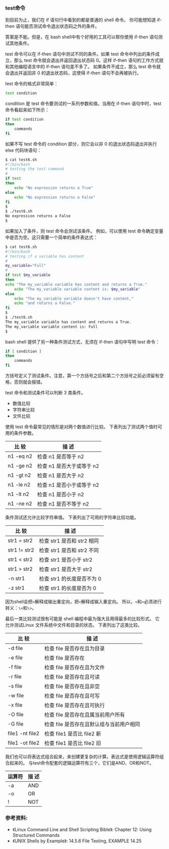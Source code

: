 ### test命令

到目前为止，我们在 if 语句行中看到的都是普通的 shell 命令。
你可能想知道 if-then 语句能否测试命令退出状态码之外的条件。

答案是不能。但是，在 bash shell中有个好用的工具可以帮你使用 if-then 语句测试其他条件。

test 命令可以在 if-then 语句中测试不同的条件。如果 test 命令中列出的条件成立，那么
test 命令就会退出并返回退出状态码 0。这样 if-then 语句的工作方式就和其他编程语言中的 if-then 语句差不多了。
如果条件不成立，那么 test 命令就会退出并返回非 0 的退出状态码，这使得 if-then 语句不会再被执行。

test 命令的格式非常简单：

```bash
test condition
```

condition 是 test 命令要测试的一系列参数和值。当用在 if-then 语句中时，test 命令看起来如下所示：

```bash
if test condition
then
    commands
fi
```

如果不写 test 命令的 condition 部分，则它会以非 0 的退出状态码退出并执行 else 代码块语句：

```bash
$ cat test6.sh
#!/bin/bash
# testing the test command
#
if test
then
    echo "No expression returns a True"
else
    echo "No expression returns a False"
fi
$
$ ./test6.sh
No expression returns a False
$
```

如果加入了条件，则 test 命令会测试该条件。
例如，可以使用 test 命令确定变量中是否为空。这只需要一个简单的条件表达式：

```bash
$ cat test6.sh
#!/bin/bash
# testing if a variable has content
#
my_variable="Full"
#
if test $my_variable
then
echo "The my_variable variable has content and returns a True."
    echo "The my_variable variable content is: $my_variable"
else
    echo "The my_variable variable doesn't have content,"
    echo "and returns a False."
fi
$
$ ./test6.sh
The my_variable variable has content and returns a True.
The my_variable variable content is: Full
$
```

bash shell 提供了另一种条件测试方式，无须在 if-then 语句中写明 test 命令：

```bash
if [ condition ]
then
    commands
fi
```

方括号定义了测试条件。注意，第一个方括号之后和第二个方括号之前必须留有空格，否则就会报错。

test 命令和测试条件可以判断 3 类条件。
- 数值比较
- 字符串比较
- 文件比较

使用 test 命令最常见的情形是对两个数值进行比较。
下表列出了测试两个值时可用的条件参数。

| 比 较     | 描 述                     |
| --------- | ------------------------- |
| n1 -eq n2 | 检查 n1 是否等于 n2       |
| n1 -ge n2 | 检查 n1 是否大于或等于 n2 |
| n1 -gt n2 | 检查 n1 是否大于 n2       |
| n1 -le n2 | 检查 n1 是否小于或等于 n2 |
| n1 -lt n2 | 检查 n1 是否小于 n2       |
| n1 -ne n2 | 检查 n1 是否不等于 n2     |

条件测试还允许比较字符串值。
下表列出了可用的字符串比较功能。

| 比 较        | 描 述                      |
| ------------ | -------------------------- |
| str1 = str2  | 检查 str1 是否和 str2 相同 |
| str1 != str2 | 检查 str1 是否和 str2 不同 |
| str1 < str2  | 检查 str1 是否小于 str2    |
| str1 > str2  | 检查 str1 是否大于 str2    |
| -n str1      | 检查 str1 的长度是否不为 0 |
| -z str1      | 检查 str1 的长度是否为 0   |

因为shell会把`>`解释成输出重定向，把`<`解释成输入重定向。 所以，`<`和`>`必须进行转义：`\<`和`\>`。

最后一类比较测试很有可能是 shell 编程中最为强大且用得最多的比较形式。
它允许测试Linux 文件系统中文件和目录的状态。
下表列出了这类比较。

| 比 较           | 描 述                                    |
| --------------- | ---------------------------------------- |
| -d file         | 检查 file 是否存在且为目录               |
| -e file         | 检查 file 是否存在                       |
| -f file         | 检查 file 是否存在且为文件               |
| -r file         | 检查 file 是否存在且可读                 |
| -s file         | 检查 file 是否存在且非空                 |
| -w file         | 检查 file 是否存在且可写                 |
| -x file         | 检查 file 是否存在且可执行               |
| -O file         | 检查 file 是否存在且属当前用户所有       |
| -G file         | 检查 file 是否存在且默认组与当前用户相同 |
| file1 -nt file2 | 检查 file1 是否比 file2 新               |
| file1 -ot file2 | 检查 file1 是否比 file2 旧               |

我们也可以将表达式组合起来，来创建更复杂的计算。表达式是使用逻辑运算符组合起来的。
与test命令配套的逻辑运算符有三个，它们是AND、OR和NOT。

| 运算符 | 描 述 |
| ------ | ----- |
| -a     | AND   |
| -o     | OR    |
| !      | NOT   |

### 参考资料:
- 《Linux Command Line and Shell Scripting Bible》: Chapter 12: Using Structured Commands
- 《UNIX Shells by Example》: 14.5.6 File Testing, EXAMPLE 14.25
